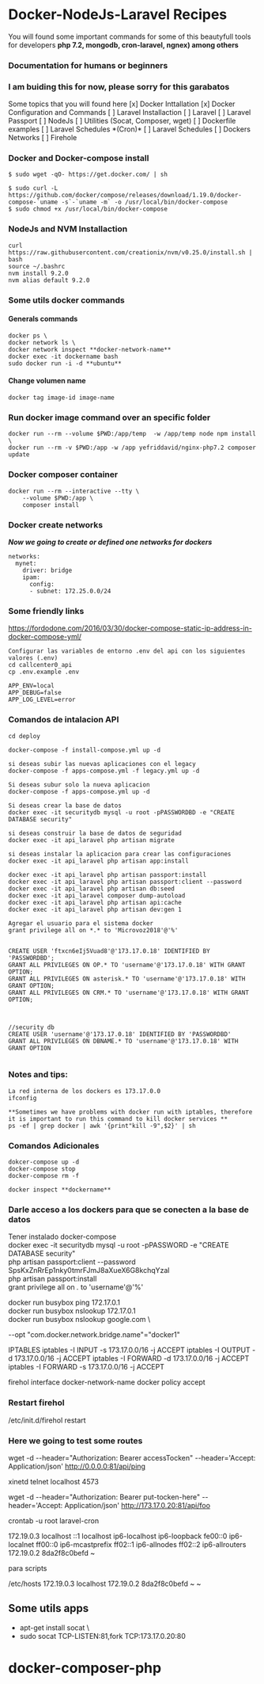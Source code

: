 # Docker-NodeJs-Laravel Recipes 

You will found some important commands for some of this beautyfull tools for developers **php 7.2, mongodb, cron-laravel, ngnex) among others**


### Documentation for humans or beginners

### I am buiding this for now, please sorry for this garabatos
Some topics that you will found here
[x] Docker Inttallation
[x] Docker Configuration and Commands 
[ ] Laravel Installaction 
[ ] Laravel 
[ ] Laravel Passport 
[ ] NodeJs 
[ ] Utilities (Socat, Composer, wget) 
[ ] Dockerfile examples 
[ ] Laravel Schedules \*(Cron)\* 
[ ] Laravel Schedules 
[ ] Dockers Networks 
[ ] Firehole 



### Docker and Docker-compose install
```
$ sudo wget -qO- https://get.docker.com/ | sh

$ sudo curl -L https://github.com/docker/compose/releases/download/1.19.0/docker-compose-`uname -s`-`uname -m` -o /usr/local/bin/docker-compose
$ sudo chmod +x /usr/local/bin/docker-compose
```


### NodeJs and NVM Installaction
```
curl https://raw.githubusercontent.com/creationix/nvm/v0.25.0/install.sh | bash 
source ~/.bashrc 
nvm install 9.2.0 
nvm alias default 9.2.0
```





### Some utils docker commands

#### Generals commands
```
docker ps \
docker network ls \
docker network inspect **docker-network-name**
docker exec -it dockername bash
sudo docker run -i -d **ubuntu**
```

#### Change volumen name
```
docker tag image-id image-name
```

### Run docker image command over an specific folder
```
docker run --rm --volume $PWD:/app/temp  -w /app/temp node npm install \
docker run --rm -v $PWD:/app -w /app yefriddavid/nginx-php7.2 composer update 
```


### Docker composer container
```
docker run --rm --interactive --tty \
    --volume $PWD:/app \
    composer install
```











### Docker create networks

***Now we going to create or defined one networks for dockers***
```
networks:
  mynet:
    driver: bridge
    ipam:
      config:
      - subnet: 172.25.0.0/24
```


### Some friendly links
https://fordodone.com/2016/03/30/docker-compose-static-ip-address-in-docker-compose-yml/





```
Configurar las variables de entorno .env del api con los siguientes valores (.env)
cd callcenter0_api
cp .env.example .env

APP_ENV=local
APP_DEBUG=false
APP_LOG_LEVEL=error
```


### Comandos de intalacion API
```
cd deploy

docker-compose -f install-compose.yml up -d

si deseas subir las nuevas aplicaciones con el legacy
docker-compose -f apps-compose.yml -f legacy.yml up -d

Si deseas subur solo la nueva aplicacion
docker-compose -f apps-compose.yml up -d

Si deseas crear la base de datos
docker exec -it securitydb mysql -u root -pPASSWORDBD -e "CREATE DATABASE security"

si deseas construir la base de datos de seguridad
docker exec -it api_laravel php artisan migrate

si deseas instalar la aplicacion para crear las configuraciones
docker exec -it api_laravel php artisan app:install

docker exec -it api_laravel php artisan passport:install
docker exec -it api_laravel php artisan passport:client --password
docker exec -it api_laravel php artisan db:seed
docker exec -it api_laravel composer dump-autoload
docker exec -it api_laravel php artisan api:cache
docker exec -it api_laravel php artisan dev:gen 1

Agregar el usuario para el sistema docker
grant privilege all on *.* to 'Microvoz2018'@'%'


CREATE USER 'ftxcn6eIj5Vuad8'@'173.17.0.18' IDENTIFIED BY 'PASSWORDBD';
GRANT ALL PRIVILEGES ON OP.* TO 'username'@'173.17.0.18' WITH GRANT OPTION;
GRANT ALL PRIVILEGES ON asterisk.* TO 'username'@'173.17.0.18' WITH GRANT OPTION;
GRANT ALL PRIVILEGES ON CRM.* TO 'username'@'173.17.0.18' WITH GRANT OPTION;



//security db
CREATE USER 'username'@'173.17.0.18' IDENTIFIED BY 'PASSWORDBD'
GRANT ALL PRIVILEGES ON DBNAME.* TO 'username'@'173.17.0.18' WITH GRANT OPTION


```

### Notes and tips:
```
La red interna de los dockers es 173.17.0.0
ifconfig

**Sometimes we have problems with docker run with iptables, therefore it is important to run this command to kill docker services **
ps -ef | grep docker | awk '{print"kill -9",$2}' | sh
```

### Comandos Adicionales
```
dokcer-compose up -d 
docker-compose stop
docker-compose rm -f

docker inspect **dockername**
```





### Darle acceso a los dockers para que se conecten a la base de datos
Tener instalado docker-compose \
docker exec -it securitydb mysql -u root -pPASSWORD -e "CREATE DATABASE security" \
php artisan passport:client --password \
SpsKxZnRrEp1nky0tmrFJmJ8aXueX6G8kchqYzal \
php artisan passport:install \
grant privilege all on *.* to 'username'@'%'










docker run busybox ping 172.17.0.1 \
docker run busybox nslookup 172.17.0.1 \
docker run busybox nslookup google.com \



--opt "com.docker.network.bridge.name"="docker1"






IPTABLES
iptables -I INPUT -s 173.17.0.0/16 -j ACCEPT
iptables -I OUTPUT -d 173.17.0.0/16 -j ACCEPT
iptables -I FORWARD -d 173.17.0.0/16 -j ACCEPT
iptables -I FORWARD -s 173.17.0.0/16 -j ACCEPT




firehol
interface docker-network-name docker
        policy accept


### Restart  firehol
/etc/init.d/firehol restart




### Here we going to test some routes
wget -d --header="Authorization: Bearer accessTocken" --header='Accept: Application/json' http://0.0.0.0:81/api/ping



xinetd
telnet localhost 4573

wget -d --header="Authorization: Bearer put-tocken-here" --header='Accept: Application/json' http://173.17.0.20:81/api/foo






crontab -u root laravel-cron



172.19.0.3      localhost
::1     localhost ip6-localhost ip6-loopback
fe00::0 ip6-localnet
ff00::0 ip6-mcastprefix
ff02::1 ip6-allnodes
ff02::2 ip6-allrouters
172.19.0.2      8da2f8c0befd
~



para scripts

/etc/hosts
172.19.0.3      localhost
172.19.0.2      8da2f8c0befd
~
~


## Some utils apps

- apt-get install socat \
- sudo socat TCP-LISTEN:81,fork TCP:173.17.0.20:80


# docker-composer-php


